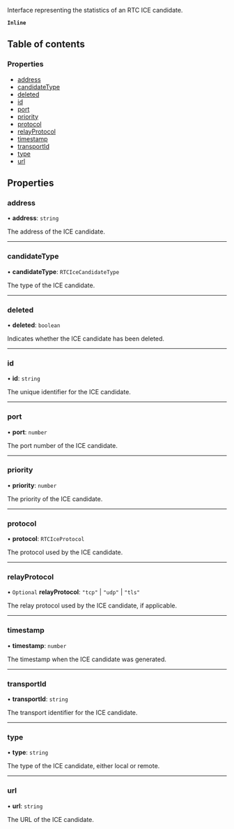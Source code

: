 Interface representing the statistics of an RTC ICE candidate.

**`Inline`**

## Table of contents

### Properties

- [address](/docs/voice/webrtc/js-sdk/interfaces/RTCIceCandidateStats.md#address)
- [candidateType](/docs/voice/webrtc/js-sdk/interfaces/RTCIceCandidateStats.md#candidatetype)
- [deleted](/docs/voice/webrtc/js-sdk/interfaces/RTCIceCandidateStats.md#deleted)
- [id](/docs/voice/webrtc/js-sdk/interfaces/RTCIceCandidateStats.md#id)
- [port](/docs/voice/webrtc/js-sdk/interfaces/RTCIceCandidateStats.md#port)
- [priority](/docs/voice/webrtc/js-sdk/interfaces/RTCIceCandidateStats.md#priority)
- [protocol](/docs/voice/webrtc/js-sdk/interfaces/RTCIceCandidateStats.md#protocol)
- [relayProtocol](/docs/voice/webrtc/js-sdk/interfaces/RTCIceCandidateStats.md#relayprotocol)
- [timestamp](/docs/voice/webrtc/js-sdk/interfaces/RTCIceCandidateStats.md#timestamp)
- [transportId](/docs/voice/webrtc/js-sdk/interfaces/RTCIceCandidateStats.md#transportid)
- [type](/docs/voice/webrtc/js-sdk/interfaces/RTCIceCandidateStats.md#type)
- [url](/docs/voice/webrtc/js-sdk/interfaces/RTCIceCandidateStats.md#url)

## Properties

### address

• **address**: `string`

The address of the ICE candidate.

___

### candidateType

• **candidateType**: `RTCIceCandidateType`

The type of the ICE candidate.

___

### deleted

• **deleted**: `boolean`

Indicates whether the ICE candidate has been deleted.

___

### id

• **id**: `string`

The unique identifier for the ICE candidate.

___

### port

• **port**: `number`

The port number of the ICE candidate.

___

### priority

• **priority**: `number`

The priority of the ICE candidate.

___

### protocol

• **protocol**: `RTCIceProtocol`

The protocol used by the ICE candidate.

___

### relayProtocol

• `Optional` **relayProtocol**: ``"tcp"`` \| ``"udp"`` \| ``"tls"``

The relay protocol used by the ICE candidate, if applicable.

___

### timestamp

• **timestamp**: `number`

The timestamp when the ICE candidate was generated.

___

### transportId

• **transportId**: `string`

The transport identifier for the ICE candidate.

___

### type

• **type**: `string`

The type of the ICE candidate, either local or remote.

___

### url

• **url**: `string`

The URL of the ICE candidate.
